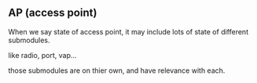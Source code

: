 AP (access point)
---

When we say state of access point, it may include lots of state of different submodules.

like radio, port, vap...

those submodules are on thier own, and have relevance with each.
